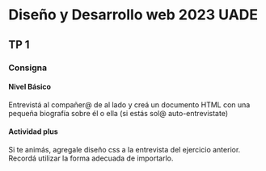 # Diseño y Desarrollo web 2023 UADE

## TP 1

### Consigna

#### Nivel Básico

Entrevistá al compañer@ de al lado y creá un documento HTML con una pequeña biografía sobre él o ella (si estás sol@ auto-entrevistate)

#### Actividad plus

Si te animás, agregale diseño css a la entrevista del ejercicio anterior. Recordá utilizar la forma adecuada de importarlo.
